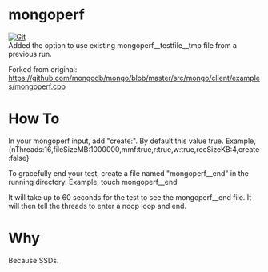 # mongoperf

[![Git](https://app.soluble.cloud/api/v1/public/badges/7a94694f-18aa-4f72-8999-30d2f41afae6.svg?orgId=679096383598)](https://app.soluble.cloud/repos/details/github.com/desteves/mongoperf?orgId=679096383598)  
Added the option to use existing mongoperf__testfile__tmp file from a previous run.

Forked from original:
https://github.com/mongodb/mongo/blob/master/src/mongo/client/examples/mongoperf.cpp

# How To
In your mongoperf input, add "create:<bool>". By default this value true.
Example, 
{nThreads:16,fileSizeMB:1000000,mmf:true,r:true,w:true,recSizeKB:4,create:false}

To gracefully end your test, create a file named "mongoperf__end" in the running directory. 
Example, 
touch mongoperf__end

It will take up to 60 seconds for the test to see the mongoperf__end file. It will then tell the threads to enter a noop loop and end.

# Why
Because SSDs.
